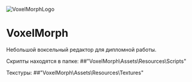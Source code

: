 ![VoxelMorphLogo](https://github.com/Aleksey-co/VoxelMorph/tree/main/VoxelMorph/Assets/Resources/Textures/logo.png)
# VoxelMorph
Небольшой воксельный редактор для дипломной работы.

Скрипты находятся в папке: 
##"VoxelMorph\Assets\Resources\Scripts"

Текстуры: 
##"VoxelMorph\Assets\Resources\Textures"

